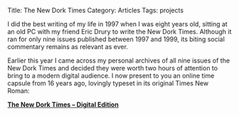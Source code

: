 Title: The New Dork Times
Category: Articles
Tags: projects

I did the best writing of my life in 1997 when I was eight years old, sitting
at an old PC with my friend Eric Drury to write the New Dork Times. Although it
ran for only nine issues published between 1997 and 1999, its biting social
commentary remains as relevant as ever.

Earlier this year I came across my personal archives of all nine issues of the
New Dork Times and decided they were worth two hours of attention to bring to a
modern digital audience. I now present to you an online time capsule from 16
years ago, lovingly typeset in its original Times New Roman:

**[The New Dork Times – Digital Edition](http://steveasleep.com/newdorktimes/)**
